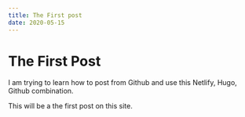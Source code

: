 ```yaml
---
title: The First post 
date: 2020-05-15
---
```

# The First Post 

I am trying to learn how to post from Github and use this Netlify, Hugo, Github combination. 

This will be a the first post on this site. 
